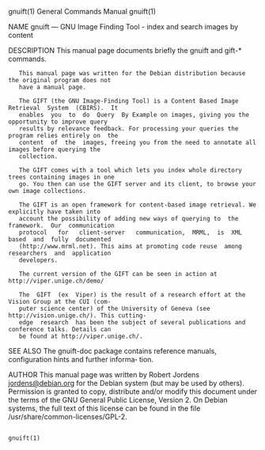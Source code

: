 gnuift(1)                              General Commands Manual                              gnuift(1)

NAME
       gnuift — GNU Image Finding Tool - index and search images by content

DESCRIPTION
       This manual page documents briefly the gnuift and gift-*       commands.

       This manual page was written for the Debian distribution because the original program does not
       have a manual page.

       The GIFT (the GNU Image-Finding Tool) is a Content Based Image Retrieval  System  (CBIRS).  It
       enables  you  to  do  Query  By Example on images, giving you the opportunity to improve query
       results by relevance feedback. For processing your queries the program relies entirely on  the
       content  of  the  images, freeing you from the need to annotate all images before querying the
       collection.

       The GIFT comes with a tool which lets you index whole directory trees containing images in one
       go. You then can use the GIFT server and its client, to browse your own image collections.

       The GIFT is an open framework for content-based image retrieval. We explicitly have taken into
       account the possibility of adding new ways of querying to  the  framework.  Our  communication
       protocol   for   client-server   communication,  MRML,  is  XML  based  and  fully  documented
       (http://www.mrml.net). This aims at promoting code reuse  among  researchers  and  application
       developers.

       The current version of the GIFT can be seen in action at http://viper.unige.ch/demo/

       The  GIFT  (ex  Viper) is the result of a research effort at the Vision Group at the CUI (com‐
       puter science center) of the University of Geneva (see http://vision.unige.ch/). This cutting-
       edge  research  has been the subject of several publications and conference talks. Details can
       be found at http://viper.unige.ch/.

SEE ALSO
       The gnuift-doc package contains reference manuals, configuration hints  and  further  informa‐
       tion.

AUTHOR
       This  manual  page was written by Robert Jordens jordens@debian.org for the Debian system (but
       may be used by others).  Permission is granted to copy, distribute and/or modify this document
       under the terms of the GNU General Public License, Version 2. On Debian systems, the full text
       of this license can be found in the file /usr/share/common-licenses/GPL-2.

                                                                                            gnuift(1)

